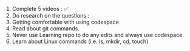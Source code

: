 1. Complete 5 videos : ✅
2. Do research on the questions : 
3. Getting comfortable with using codespace
4. Read about git commands.
5. Never use Learning repo to do any edits and always use codespace.
6. Learn about Linux commands (i.e. ls, mkdir, cd, touch)